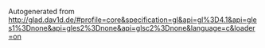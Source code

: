 Autogenerated from http://glad.dav1d.de/#profile=core&specification=gl&api=gl%3D4.1&api=gles1%3Dnone&api=gles2%3Dnone&api=glsc2%3Dnone&language=c&loader=on